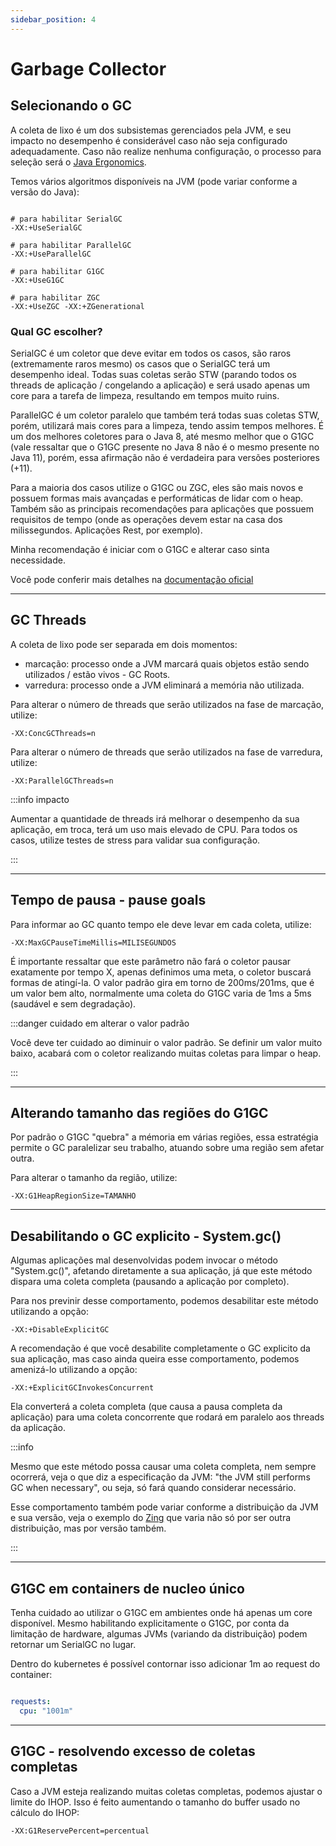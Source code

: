 ```yaml
---
sidebar_position: 4
---
```


# Garbage Collector

## Selecionando o GC

A coleta de lixo é um dos subsistemas gerenciados pela JVM, e seu impacto no desempenho é considerável caso não seja
configurado adequadamente. Caso não realize nenhuma configuração, o processo para seleção será
o [Java Ergonomics](https://docs.oracle.com/en/java/javase/22/gctuning/ergonomics.html).

Temos vários algoritmos disponíveis na JVM (pode variar conforme a versão do Java):

```shell

# para habilitar SerialGC
-XX:+UseSerialGC

# para habilitar ParallelGC
-XX:+UseParallelGC

# para habilitar G1GC
-XX:+UseG1GC

# para habilitar ZGC
-XX:+UseZGC -XX:+ZGenerational
```

### Qual GC escolher?

SerialGC é um coletor que deve evitar em todos os casos, são raros (extremamente raros mesmo) os casos que o SerialGC
terá um desempenho ideal. Todas suas coletas serão STW (parando todos os threads de aplicação / congelando a aplicação)
e será usado apenas um core para a tarefa de limpeza, resultando em tempos muito ruins.

ParallelGC é um coletor paralelo que também terá todas suas coletas STW, porém, utilizará mais cores para a limpeza,
tendo
assim tempos melhores. É um dos melhores coletores para o Java 8, até mesmo melhor que o G1GC (vale ressaltar
que o G1GC presente no Java 8 não é o mesmo presente no Java 11), porém, essa afirmação não é verdadeira para versões
posteriores (+11).

Para a maioria dos casos utilize o G1GC ou ZGC, eles são mais novos e possuem formas mais avançadas e performáticas de
lidar com o heap. Também são as principais recomendações para aplicações que possuem requisitos de tempo (onde as
operações
devem estar na casa dos milissegundos. Aplicações Rest, por exemplo).

Minha recomendação é iniciar com o G1GC e alterar caso sinta necessidade.

Você pode conferir mais detalhes
na [documentação oficial](https://docs.oracle.com/en/java/javase/17/gctuning/available-collectors.html)

---

## GC Threads

A coleta de lixo pode ser separada em dois momentos:

- marcação: processo onde a JVM marcará quais objetos estão sendo utilizados / estão vivos - GC Roots.
- varredura: processo onde a JVM eliminará a memória não utilizada.

Para alterar o número de threads que serão utilizados na fase de marcação, utilize:

```shell
-XX:ConcGCThreads=n
```

Para alterar o número de threads que serão utilizados na fase de varredura, utilize:

```shell
-XX:ParallelGCThreads=n
```

:::info impacto

Aumentar a quantidade de threads irá melhorar o desempenho da sua aplicação, em troca, terá um uso mais elevado de CPU.
Para todos os casos, utilize testes de stress para validar sua configuração.

:::

---

## Tempo de pausa - pause goals

Para informar ao GC quanto tempo ele deve levar em cada coleta, utilize:

```shell
-XX:MaxGCPauseTimeMillis=MILISEGUNDOS 
```

É importante ressaltar que este parâmetro não fará o coletor pausar exatamente por tempo X, apenas definimos uma meta, o
coletor buscará formas de atingí-la. O valor padrão gira em torno de 200ms/201ms, que é um valor bem alto, normalmente
uma coleta do G1GC varia de 1ms a 5ms (saudável e sem degradação).

:::danger cuidado em alterar o valor padrão

Você deve ter cuidado ao diminuir o valor padrão. Se definir um valor muito baixo, acabará com o coletor realizando
muitas coletas para limpar o heap.

:::

---

## Alterando tamanho das regiões do G1GC

Por padrão o G1GC "quebra" a mémoria em várias regiões, essa estratégia permite o GC paralelizar seu trabalho, atuando
sobre uma região sem afetar outra.

Para alterar o tamanho da região, utilize:

```shell
-XX:G1HeapRegionSize=TAMANHO
```

---

## Desabilitando o GC explicito - System.gc()

Algumas aplicações mal desenvolvidas podem invocar o método "System.gc()", afetando diretamente a sua aplicação, já
que este método dispara uma coleta completa (pausando a aplicação por completo).

Para nos previnir desse comportamento, podemos desabilitar este método utilizando a opção:

```shell
-XX:+DisableExplicitGC
```

A recomendação é que você desabilite completamente o GC explicito da sua aplicação, mas caso ainda queira esse
comportamento,
podemos amenizá-lo utilizando a opção:

```shell
-XX:+ExplicitGCInvokesConcurrent
```

Ela converterá a coleta completa (que causa a pausa completa da aplicação) para uma coleta concorrente que rodará em
paralelo aos threads da aplicação.

:::info

Mesmo que este método possa causar uma coleta completa, nem sempre ocorrerá, veja o que diz a especificação da JVM: "the
JVM still performs GC when necessary", ou seja, só fará quando considerar necessário.

Esse comportamento também pode variar conforme a distribuição da JVM e sua versão, veja o exemplo
do [Zing](https://docs.azul.com/prime/Command-Line-Options)
que varia não só por ser outra distribuição, mas por versão também.

:::

---

## G1GC em containers de nucleo único

Tenha cuidado ao utilizar o G1GC em ambientes onde há apenas um core disponível. Mesmo habilitando explicitamente
o G1GC, por conta da limitação de hardware, algumas JVMs (variando da distribuição) podem retornar um SerialGC no lugar.

Dentro do kubernetes é possível contornar isso adicionar 1m ao request do container:

```yaml

requests:
  cpu: "1001m"

```

---

## G1GC - resolvendo excesso de coletas completas

Caso a JVM esteja realizando muitas coletas completas, podemos ajustar o limite do IHOP. Isso é feito aumentando o
tamanho
do buffer usado no cálculo do IHOP:

```shell
-XX:G1ReservePercent=percentual
```


